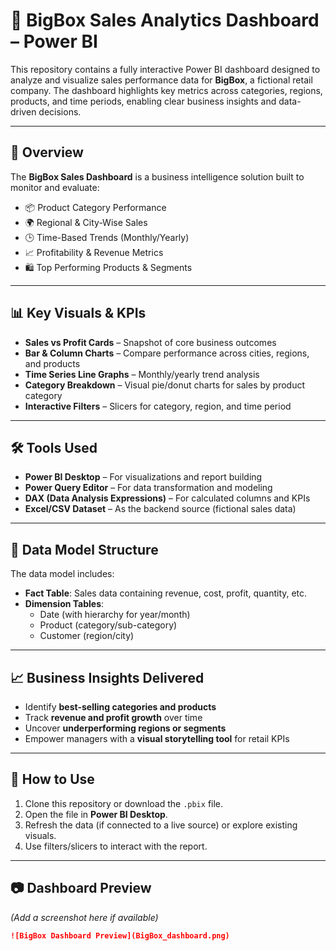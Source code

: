 
# 🛒 BigBox Sales Analytics Dashboard – Power BI

This repository contains a fully interactive Power BI dashboard designed to analyze and visualize sales performance data for **BigBox**, a fictional retail company. The dashboard highlights key metrics across categories, regions, products, and time periods, enabling clear business insights and data-driven decisions.

---

## 📌 Overview

The **BigBox Sales Dashboard** is a business intelligence solution built to monitor and evaluate:

- 📦 Product Category Performance  
- 🌍 Regional & City-Wise Sales  
- 🕒 Time-Based Trends (Monthly/Yearly)  
- 📈 Profitability & Revenue Metrics  
- 🛍 Top Performing Products & Segments

---

## 📊 Key Visuals & KPIs

- **Sales vs Profit Cards** – Snapshot of core business outcomes  
- **Bar & Column Charts** – Compare performance across cities, regions, and products  
- **Time Series Line Graphs** – Monthly/yearly trend analysis  
- **Category Breakdown** – Visual pie/donut charts for sales by product category  
- **Interactive Filters** – Slicers for category, region, and time period  

---

## 🛠 Tools Used

- **Power BI Desktop** – For visualizations and report building  
- **Power Query Editor** – For data transformation and modeling  
- **DAX (Data Analysis Expressions)** – For calculated columns and KPIs  
- **Excel/CSV Dataset** – As the backend source (fictional sales data)

---

## 🧩 Data Model Structure

The data model includes:

- **Fact Table**: Sales data containing revenue, cost, profit, quantity, etc.  
- **Dimension Tables**:
  - Date (with hierarchy for year/month)
  - Product (category/sub-category)
  - Customer (region/city)

---

## 📈 Business Insights Delivered

- Identify **best-selling categories and products**
- Track **revenue and profit growth** over time
- Uncover **underperforming regions or segments**
- Empower managers with a **visual storytelling tool** for retail KPIs

---

## 🚀 How to Use

1. Clone this repository or download the `.pbix` file.
2. Open the file in **Power BI Desktop**.
3. Refresh the data (if connected to a live source) or explore existing visuals.
4. Use filters/slicers to interact with the report.

---

## 📷 Dashboard Preview

*(Add a screenshot here if available)*  
```md
![BigBox Dashboard Preview](BigBox_dashboard.png)
